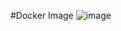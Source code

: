 #Docker Image
![image](https://github.com/user-attachments/assets/80438bb5-b26f-4fa6-b600-7f1893ec5d5b)

